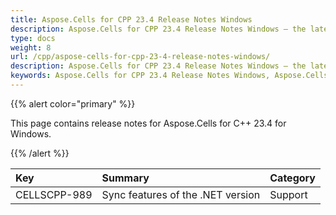 ```yaml
---
title: Aspose.Cells for CPP 23.4 Release Notes Windows
description: Aspose.Cells for CPP 23.4 Release Notes Windows – the latest updates and fixes.
type: docs
weight: 8
url: /cpp/aspose-cells-for-cpp-23-4-release-notes-windows/
description: Aspose.Cells for CPP 23.4 Release Notes Windows – the latest enhancements, new features, and fixes.
keywords: Aspose.Cells for CPP 23.4 Release Notes Windows, Aspose.Cells for CPP 23.4 Windows updates and fixes
---
```


{{% alert color="primary" %}}

This page contains release notes for Aspose.Cells for C++ 23.4 for Windows.

{{% /alert %}}

|**Key**|**Summary**|**Category**|
| :- | :- | :- |
|CELLSCPP-989|Sync features of the .NET version|Support